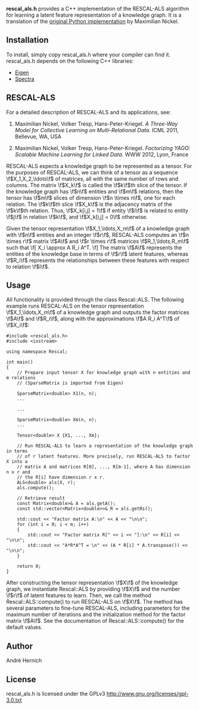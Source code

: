 **rescal_als.h** provides a C++ implementation of the RESCAL-ALS algorithm 
for learning a latent feature representation of a knowledge graph. 
It is a translation of 
the [original Python implementation](https://github.com/mnick/rescal.py) 
by Maximilian Nickel.

## Installation

To install, simply copy rescal_als.h where your compiler can find it. 
rescal_als.h depends on the following C++ libraries:

* [Eigen](https://eigen.tuxfamily.org)
* [Spectra](https://github.com/yixuan/spectra)

## RESCAL-ALS

For a detailed description of RESCAL-ALS and its applications, see: 

1. Maximilian Nickel, Volker Tresp, Hans-Peter-Kriegel.
   *A Three-Way Model for Collective Learning on Multi-Relational Data.*
   ICML 2011, Bellevue, WA, USA

2. Maximilian Nickel, Volker Tresp, Hans-Peter-Kriegel.
   *Factorizing YAGO: Scalable Machine Learning for Linked Data.*
   WWW 2012, Lyon, France

RESCAL-ALS expects a knowledge graph to be represented as a tensor. For the purposes of RESCAL-ALS, we can think of a tensor as a sequence \f$X_1,X_2,\ldots\f$ of matrices, all with the same number of rows and columns. The matrix \f$X_k\f$ is called the \f$k\f$th slice of the tensor. 
If the knowledge graph has \f$n\f$ entities and \f$m\f$ relations,
then the tensor has \f$m\f$ slices of dimension \f$n \times n\f$, one for each relation. The \f$k\f$th slice \f$X_k\f$ is the adjacency matrix of the \f$k\f$th relation. Thus, \f$X_k[i,j] = 1\f$ if entity \f$i\f$ is related to entity \f$j\f$ in relation \f$k\f$, and \f$X_k[i,j] = 0\f$ otherwise.

Given the tensor representation \f$X_1,\ldots,X_m\f$ of a knowledge graph with \f$n\f$ entities and an integer \f$r\f$, RESCAL-ALS computes an \f$n \times r\f$ matrix \f$A\f$ and \f$r \times r\f$ matrices \f$R_1,\ldots,R_m\f$ such that 
\f[
    X_i \approx A R_i A^T.
\f]
The matrix \f$A\f$ represents the entities of the knowledge base in terms of \f$r\f$ latent features, whereas \f$R_i\f$ represents the relationships between these features with respect to relation \f$i\f$.

## Usage

All functionality is provided through the class Rescal::ALS. 
The following example runs RESCAL-ALS 
on the tensor representation \f$X_1,\ldots,X_m\f$ of a knowledge graph
and outputs the factor matrices \f$A\f$ and \f$R_i\f$,
along with the approximations \f$A R_i A^T\f$ of \f$X_i\f$:

~~~{.cpp}
#include <rescal_als.h>
#include <iostream>

using namespace Rescal;

int main()
{
    // Prepare input tensor X for knowledge graph with n entities and m relations
    // (SparseMatrix is imported from Eigen)

    SparseMatrix<double> X1(n, n);
    ...

    ...

    SparseMatrix<double> Xm(n, n);
    ...

    Tensor<double> X {X1, ..., Xm};

    // Run RESCAL-ALS to learn a representation of the knowledge graph in terms
    // of r latent features. More precisely, run RESCAL-ALS to factor X into a 
    // matrix A and matrices R[0], ..., R[m-1], where A has dimension n x r and 
    // the R[i] have dimension r x r.
    ALS<double> als(X, r);
    als.compute();

    // Retrieve result
    const Matrix<double>& A = als.getA();
    const std::vector<Matrix<double>>& R = als.getRs();

    std::cout << "Factor matrix A:\n" << A << "\n\n";
    for (int i = 0; i < m; i++) 
    {
        std::cout << "Factor matrix R[" << i << "]:\n" << R[i] << "\n\n";
        std::cout << "A*R*A^T = \n" << (A * R[i] * A.transpose()) << "\n\n";
    }

    return 0;
}
~~~

After constructing the tensor representation \f$X\f$ of the knowledge graph,
we instantiate Rescal::ALS 
by providing \f$X\f$ and the number \f$r\f$ of latent features to learn. 
Then, we call the method Rescal::ALS::compute() to run RESCAL-ALS on \f$X\f$.
The method has several parameters to fine-tune RESCAL-ALS,
including parameters for the maximum number of iterations
and the initialization method for the factor matrix \f$A\f$. 
See the documentation of Rescal::ALS::compute() for the default values. 

## Author

André Hernich

## License

rescal_als.h is licensed under the GPLv3 http://www.gnu.org/licenses/gpl-3.0.txt
